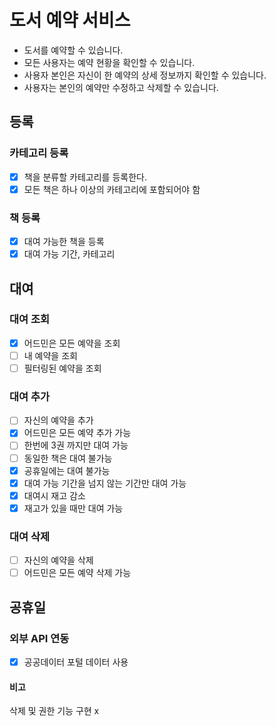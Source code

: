 # 도서 예약 서비스

- 도서를 예약할 수 있습니다.
- 모든 사용자는 예약 현황을 확인할 수 있습니다.
- 사용자 본인은 자신이 한 예약의 상세 정보까지 확인할 수 있습니다.
- 사용자는 본인의 예약만 수정하고 삭제할 수 있습니다.


## 등록
### 카테고리 등록
- [x] 책을 분류할 카테고리를 등록한다.
- [x] 모든 책은 하나 이상의 카테고리에 포함되어야 함

### 책 등록

- [x] 대여 가능한 책을 등록
- [x] 대여 가능 기간, 카테고리

## 대여
### 대여 조회
- [x] 어드민은 모든 예약을 조회
- [ ] 내 예약을 조회
- [ ] 필터링된 예약을 조회

### 대여 추가
- [ ] 자신의 예약을 추가
- [x] 어드민은 모든 예약 추가 가능
- [ ] 한번에 3권 까지만 대여 가능
- [ ] 동일한 책은 대여 불가능
- [x] 공휴일에는 대여 불가능
- [x] 대여 가능 기간을 넘지 않는 기간만 대여 가능
- [x] 대여시 재고 감소
- [x] 재고가 있을 때만 대여 가능

### 대여 삭제
- [ ] 자신의 예약을 삭제
- [ ] 어드민은 모든 예약 삭제 가능

## 공휴일
### 외부 API 연동
- [x] 공공데이터 포털 데이터 사용

#### 비고
삭제 및 권한 기능 구현 x
